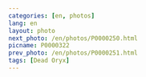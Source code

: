 ```yaml
---
categories: [en, photos]
lang: en
layout: photo
next_photo: /en/photos/P0000250.html
picname: P0000322
prev_photo: /en/photos/P0000251.html
tags: [Dead Oryx]
---
```

